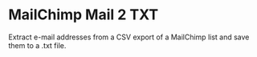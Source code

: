 # MailChimp Mail 2 TXT

Extract e-mail addresses from a CSV export of a MailChimp list and save them to a .txt file.